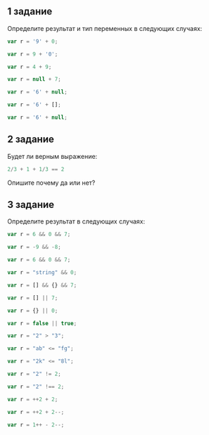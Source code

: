 ## 1 задание

Определите результат и тип переменных в следующих случаях:

```javascript
var r = '9' + 0;

var r = 9 + '0';

var r = 4 + 9;

var r = null + 7;

var r = '6' + null;

var r = '6' + [];

var r = '6' + null;
```

## 2 задание

Будет ли верным  выражение:

```javascript
2/3 + 1 + 1/3 == 2
```
Опишите почему да или нет?

## 3 задание

Определите результат в следующих случаях:

```javascript
var r = 6 && 0 && 7;

var r = -9 && -8;

var r = 6 && 0 && 7;

var r = "string" && 0;

var r = [] && {} && 7;

var r = [] || 7;

var r = {} || 0;

var r = false || true;

var r = "2" > "3";

var r = "ab" <= "fg";

var r = "2k" <= "8l";

var r = "2" != 2;

var r = "2" !== 2;

var r = ++2 + 2;

var r = ++2 + 2--;

var r = 1++ - 2--;
```


